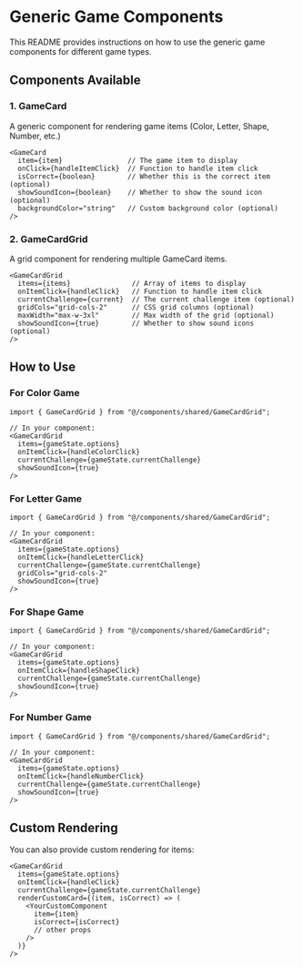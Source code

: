 # Generic Game Components

This README provides instructions on how to use the generic game components for different game types.

## Components Available

### 1. GameCard

A generic component for rendering game items (Color, Letter, Shape, Number, etc.)

```tsx
<GameCard
  item={item}                // The game item to display
  onClick={handleItemClick}  // Function to handle item click
  isCorrect={boolean}        // Whether this is the correct item (optional)
  showSoundIcon={boolean}    // Whether to show the sound icon (optional)
  backgroundColor="string"   // Custom background color (optional)
/>
```

### 2. GameCardGrid

A grid component for rendering multiple GameCard items.

```tsx
<GameCardGrid
  items={items}               // Array of items to display
  onItemClick={handleClick}   // Function to handle item click
  currentChallenge={current}  // The current challenge item (optional)
  gridCols="grid-cols-2"      // CSS grid columns (optional)
  maxWidth="max-w-3xl"        // Max width of the grid (optional)
  showSoundIcon={true}        // Whether to show sound icons (optional)
/>
```

## How to Use

### For Color Game

```tsx
import { GameCardGrid } from "@/components/shared/GameCardGrid";

// In your component:
<GameCardGrid
  items={gameState.options}
  onItemClick={handleColorClick}
  currentChallenge={gameState.currentChallenge}
  showSoundIcon={true}
/>
```

### For Letter Game

```tsx
import { GameCardGrid } from "@/components/shared/GameCardGrid";

// In your component:
<GameCardGrid
  items={gameState.options}
  onItemClick={handleLetterClick}
  currentChallenge={gameState.currentChallenge}
  gridCols="grid-cols-2"
  showSoundIcon={true}
/>
```

### For Shape Game

```tsx
import { GameCardGrid } from "@/components/shared/GameCardGrid";

// In your component:
<GameCardGrid
  items={gameState.options}
  onItemClick={handleShapeClick}
  currentChallenge={gameState.currentChallenge}
  showSoundIcon={true}
/>
```

### For Number Game

```tsx
import { GameCardGrid } from "@/components/shared/GameCardGrid";

// In your component:
<GameCardGrid
  items={gameState.options}
  onItemClick={handleNumberClick}
  currentChallenge={gameState.currentChallenge}
  showSoundIcon={true}
/>
```

## Custom Rendering

You can also provide custom rendering for items:

```tsx
<GameCardGrid
  items={gameState.options}
  onItemClick={handleClick}
  currentChallenge={gameState.currentChallenge}
  renderCustomCard={(item, isCorrect) => (
    <YourCustomComponent
      item={item}
      isCorrect={isCorrect}
      // other props
    />
  )}
/>
```
